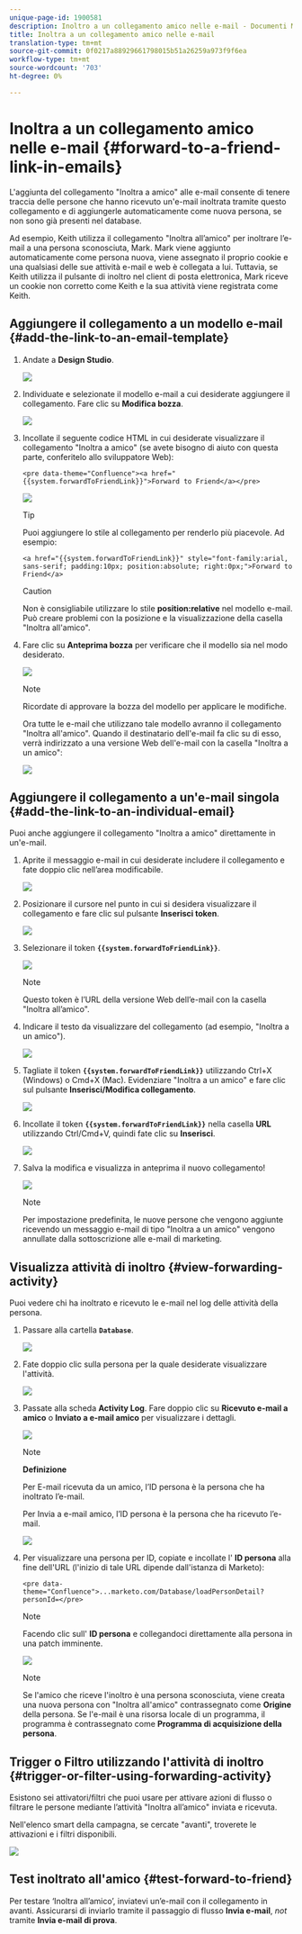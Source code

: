 ```yaml
---
unique-page-id: 1900581
description: Inoltro a un collegamento amico nelle e-mail - Documenti Marketo - Documentazione prodotto
title: Inoltra a un collegamento amico nelle e-mail
translation-type: tm+mt
source-git-commit: 0f0217a88929661798015b51a26259a973f9f6ea
workflow-type: tm+mt
source-wordcount: '703'
ht-degree: 0%

---
```



# Inoltra a un collegamento amico nelle e-mail {#forward-to-a-friend-link-in-emails}

L&#39;aggiunta del collegamento &quot;Inoltra a amico&quot; alle e-mail consente di tenere traccia delle persone che hanno ricevuto un&#39;e-mail inoltrata tramite questo collegamento e di aggiungerle automaticamente come nuova persona, se non sono già presenti nel database.

Ad esempio, Keith utilizza il collegamento &quot;Inoltra all’amico&quot; per inoltrare l’e-mail a una persona sconosciuta, Mark. Mark viene aggiunto automaticamente come persona nuova, viene assegnato il proprio cookie e una qualsiasi delle sue attività e-mail e web è collegata a lui. Tuttavia, se Keith utilizza il pulsante di inoltro nel client di posta elettronica, Mark riceve un cookie non corretto come Keith e la sua attività viene registrata come Keith.

## Aggiungere il collegamento a un modello e-mail {#add-the-link-to-an-email-template}

1. Andate a **Design Studio**.

   ![](assets/one-8.png)

1. Individuate e selezionate il modello e-mail a cui desiderate aggiungere il collegamento. Fare clic su **Modifica bozza**.

   ![](assets/two-7.png)

1. Incollate il seguente codice HTML in cui desiderate visualizzare il collegamento &quot;Inoltra a amico&quot; (se avete bisogno di aiuto con questa parte, conferitelo allo sviluppatore Web):

   `<pre data-theme="Confluence"><a href="{{system.forwardToFriendLink}}">Forward to Friend</a></pre>`

   ![](assets/three-7.png)

   >[!TIP]
   >
   >
   >Puoi aggiungere lo stile al collegamento per renderlo più piacevole. Ad esempio:
   >
   >`<a href="{{system.forwardToFriendLink}}" style="font-family:arial, sans-serif; padding:10px; position:absolute; right:0px;">Forward to Friend</a>`

   >[!CAUTION]
   >
   >Non è consigliabile utilizzare lo stile **position:relative** nel modello e-mail. Può creare problemi con la posizione e la visualizzazione della casella &quot;Inoltra all&#39;amico&quot;.

1. Fare clic su **Anteprima bozza** per verificare che il modello sia nel modo desiderato.

   ![](assets/four-5.png)

   >[!NOTE]
   >
   >Ricordate di approvare la bozza del modello per applicare le modifiche.

   Ora tutte le e-mail che utilizzano tale modello avranno il collegamento &quot;Inoltra all&#39;amico&quot;. Quando il destinatario dell&#39;e-mail fa clic su di esso, verrà indirizzato a una versione Web dell&#39;e-mail con la casella &quot;Inoltra a un amico&quot;:

   ![](assets/f2afbox.png)

## Aggiungere il collegamento a un&#39;e-mail singola {#add-the-link-to-an-individual-email}

Puoi anche aggiungere il collegamento &quot;Inoltra a amico&quot; direttamente in un&#39;e-mail.

1. Aprite il messaggio e-mail in cui desiderate includere il collegamento e fate doppio clic nell’area modificabile.

   ![](assets/five-4.png)

1. Posizionare il cursore nel punto in cui si desidera visualizzare il collegamento e fare clic sul pulsante **Inserisci token**.

   ![](assets/six-2.png)

1. Selezionare il token **`{{system.forwardToFriendLink}}`**.

   ![](assets/seven-1.png)

   >[!NOTE]
   >
   >Questo token è l’URL della versione Web dell’e-mail con la casella &quot;Inoltra all’amico&quot;.

1. Indicare il testo da visualizzare del collegamento (ad esempio, &quot;Inoltra a un amico&quot;).

   ![](assets/seven-1.png)

1. Tagliate il token **`{{system.forwardToFriendLink}}`** utilizzando Ctrl+X (Windows) o Cmd+X (Mac). Evidenziare &quot;Inoltra a un amico&quot; e fare clic sul pulsante **Inserisci/Modifica collegamento**.

   ![](assets/eight-1.png)

1. Incollate il token **`{{system.forwardToFriendLink}}`** nella casella **URL** utilizzando Ctrl/Cmd+V, quindi fate clic su **Inserisci**.

   ![](assets/nine.png)

1. Salva la modifica e visualizza in anteprima il nuovo collegamento!

   ![](assets/ten-1.png)

   >[!NOTE]
   >
   >Per impostazione predefinita, le nuove persone che vengono aggiunte ricevendo un messaggio e-mail di tipo &quot;Inoltra a un amico&quot; vengono annullate dalla sottoscrizione alle e-mail di marketing.

## Visualizza attività di inoltro {#view-forwarding-activity}

Puoi vedere chi ha inoltrato e ricevuto le e-mail nel log delle attività della persona.

1. Passare alla cartella **`Database`**.

   ![](assets/db.png)

1. Fate doppio clic sulla persona per la quale desiderate visualizzare l&#39;attività.

   ![](assets/fourteen.png)

1. Passate alla scheda **Activity Log**. Fare doppio clic su **Ricevuto e-mail a amico** o **Inviato a e-mail amico** per visualizzare i dettagli.

   ![](assets/fifteen.png)

   >[!NOTE]
   >
   >**Definizione**
   >
   >Per E-mail ricevuta da un amico, l’ID persona è la persona che ha inoltrato l’e-mail.
   >
   >Per Invia a e-mail amico, l’ID persona è la persona che ha ricevuto l’e-mail.

   ![](assets/sixteen.png)

1. Per visualizzare una persona per ID, copiate e incollate l&#39; **ID persona** alla fine dell&#39;URL (l&#39;inizio di tale URL dipende dall&#39;istanza di Marketo):

   `<pre data-theme="Confluence">...marketo.com/Database/loadPersonDetail?personId=</pre>`

   >[!NOTE]
   >
   >Facendo clic sull&#39; **ID persona** e collegandoci direttamente alla persona in una patch imminente.

   ![](assets/seventeen.png)

   >[!NOTE]
   >
   >Se l&#39;amico che riceve l&#39;inoltro è una persona sconosciuta, viene creata una nuova persona con &quot;Inoltra all&#39;amico&quot; contrassegnato come **Origine** della persona.
   >Se l&#39;e-mail è una risorsa locale di un programma, il programma è contrassegnato come **Programma di acquisizione della persona**.

## Trigger o Filtro utilizzando l&#39;attività di inoltro {#trigger-or-filter-using-forwarding-activity}

Esistono sei attivatori/filtri che puoi usare per attivare azioni di flusso o filtrare le persone mediante l’attività &quot;Inoltra all’amico&quot; inviata e ricevuta.

Nell&#39;elenco smart della campagna, se cercate &quot;avanti&quot;, troverete le attivazioni e i filtri disponibili.

![](assets/nineteen.png)

## Test inoltrato all&#39;amico {#test-forward-to-friend}

Per testare ‘Inoltra all’amico’, inviatevi un’e-mail con il collegamento in avanti. Assicurarsi di inviarlo tramite il passaggio di flusso **Invia e-mail**, *not* tramite **Invia e-mail di prova**.
